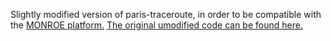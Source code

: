 Slightly modified version of paris-traceroute, in order to be compatible with the [MONROE platform.](https://www.monroe-project.eu/) [The original umodified code can be found here.](https://code.google.com/p/paris-traceroute/source/checkout) 
